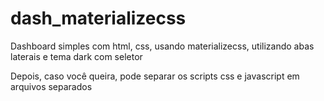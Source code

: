 # dash_materializecss
Dashboard simples com html, css, usando materializecss, utilizando abas laterais e tema dark com seletor

Depois, caso você queira, pode separar os scripts css e javascript em arquivos separados
